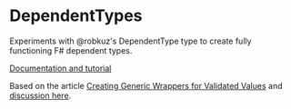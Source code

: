 # DependentTypes

Experiments with @robkuz's DependentType type to create fully functioning F# dependent types.

[Documentation and tutorial](https://jackfoxy.github.io/DependentTypes/)

Based on the article [Creating Generic Wrappers for Validated Values](https://robkuz.github.io/Limited-Values/) and [discussion here](https://github.com/robkuz/robkuz.github.io/issues/6).